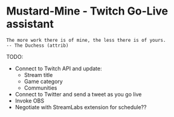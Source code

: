 Mustard-Mine - Twitch Go-Live assistant
=======================================

    The more work there is of mine, the less there is of yours.
    -- The Duchess (attrib)

TODO:

* Connect to Twitch API and update:
  - Stream title
  - Game category
  - Communities
* Connect to Twitter and send a tweet as you go live
* Invoke OBS
* Negotiate with StreamLabs extension for schedule??
